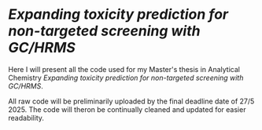 # ***Expanding toxicity prediction for non-targeted screening with GC/HRMS***

Here I will present all the code used for my Master's thesis in Analytical Chemistry *Expanding toxicity prediction for non-targeted screening with GC/HRMS*. 

All raw code will be preliminarily uploaded by the final deadline date of 27/5 2025. The code will theron be continually cleaned and updated for easier readability. 

